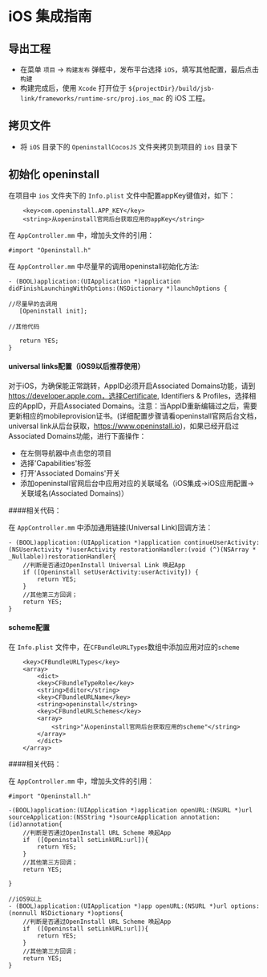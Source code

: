 # iOS 集成指南

## 导出工程
- 在菜单 `项目` -> `构建发布` 弹框中，发布平台选择 `iOS`，填写其他配置，最后点击 `构建`
- 构建完成后，使用 `Xcode` 打开位于 `${projectDir}/build/jsb-link/frameworks/runtime-src/proj.ios_mac` 的 iOS 工程。

## 拷贝文件
- 将 `iOS` 目录下的 `OpeninstallCocosJS` 文件夹拷贝到项目的 `ios` 目录下

## 初始化 openinstall 

在项目中 `ios` 文件夹下的 `Info.plist` 文件中配置appKey键值对，如下：

``` plist
  	<key>com.openinstall.APP_KEY</key>
	<string>从openinstall官网后台获取应用的appKey</string>
```

在 `AppController.mm` 中，增加头文件的引用：

```obj
#import "Openinstall.h"
```

在 `AppController.mm` 中尽量早的调用openinstall初始化方法:

```obj
- (BOOL)application:(UIApplication *)application didFinishLaunchingWithOptions:(NSDictionary *)launchOptions {
   
//尽量早的去调用
   [Openinstall init];

//其他代码

   return YES;
}

```

#### universal links配置（iOS9以后推荐使用）

对于iOS，为确保能正常跳转，AppID必须开启Associated Domains功能，请到 https://developer.apple.com，选择Certificate, Identifiers & Profiles，选择相应的AppID，开启Associated Domains。注意：当AppID重新编辑过之后，需要更新相应的mobileprovision证书。(详细配置步骤请看openinstall官网后台文档，universal link从后台获取，https://www.openinstall.io)，如果已经开启过Associated Domains功能，进行下面操作：

- 在左侧导航器中点击您的项目
- 选择'Capabilities'标签
- 打开'Associated Domains'开关
- 添加openinstall官网后台中应用对应的关联域名（iOS集成->iOS应用配置->关联域名(Associated Domains)）

####相关代码：

在 `AppController.mm` 中添加通用链接(Universal Link)回调方法：

```obj
- (BOOL)application:(UIApplication *)application continueUserActivity:(NSUserActivity *)userActivity restorationHandler:(void (^)(NSArray * _Nullable))restorationHandler{
    //判断是否通过OpenInstall Universal Link 唤起App
    if ([Openinstall setUserActivity:userActivity]) {
        return YES;
    }
    //其他第三方回调；
    return YES;
}
```

#### scheme配置

在 `Info.plist` 文件中，在`CFBundleURLTypes`数组中添加应用对应的`scheme`

``` plist
	<key>CFBundleURLTypes</key>
	<array>
	    <dict>
		<key>CFBundleTypeRole</key>
		<string>Editor</string>
		<key>CFBundleURLName</key>
		<string>openinstall</string>
		<key>CFBundleURLSchemes</key>
		<array>
		    <string>"从openinstall官网后台获取应用的scheme"</string>
		</array>
	    </dict>
	</array>
```

####相关代码：

在 `AppController.mm` 中，增加头文件的引用：

```obj
#import "Openinstall.h"
```

```obj
-(BOOL)application:(UIApplication *)application openURL:(NSURL *)url sourceApplication:(NSString *)sourceApplication annotation:(id)annotation{
    //判断是否通过OpenInstall URL Scheme 唤起App
    if  ([Openinstall setLinkURL:url]){
        return YES;
    }
    //其他第三方回调；
    return YES;
    
}

//iOS9以上
- (BOOL)application:(UIApplication *)app openURL:(NSURL *)url options:(nonnull NSDictionary *)options{
    //判断是否通过OpenInstall URL Scheme 唤起App
    if  ([Openinstall setLinkURL:url]){
        return YES;
    }
    //其他第三方回调；
    return YES;
}
```

